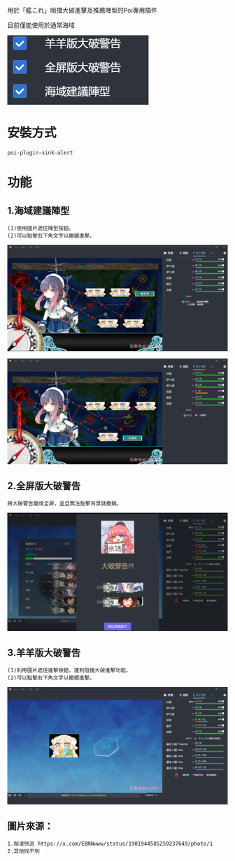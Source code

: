 用於「艦これ」阻擋大破進擊及推薦陣型的Poi專用插件

目前僅能使用於通常海域

![image](https://github.com/SADevil7729/poi-plugin-sink-alert/blob/main/documentImage/1.png?raw=true)

# 安裝方式
```
poi-plugin-sink-alert
```
# 功能
## 1.海域建議陣型
```
(1)使用圖片遮住陣型按鈕。
(2)可以點擊右下角文字以繼續進擊。
```
![image](https://github.com/SADevil7729/poi-plugin-sink-alert/blob/main/documentImage/2.png?raw=true)

![image](https://github.com/SADevil7729/poi-plugin-sink-alert/blob/main/documentImage/3.png?raw=true)

## 2.全屏版大破警告
```
將大破警告變成全屏，並且無法點擊背景就撤銷。
```
![image](https://github.com/SADevil7729/poi-plugin-sink-alert/blob/main/documentImage/4.png?raw=true)

## 3.羊羊版大破警告
```
(1)利用圖片遮住進擊按鈕，達到阻擋大破進擊功能。
(2)可以點擊右下角文字以繼續進擊。
```
![image](https://github.com/SADevil7729/poi-plugin-sink-alert/blob/main/documentImage/5.png?raw=true)





## 圖片來源：
```
1.咖凌快逃 https://x.com/EBNNwww/status/1901944585259237649/photo/1
2.其他找不到
```
